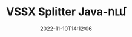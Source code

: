 ---
############################# Static ############################
layout: "auto-gen-merger"
date: 2022-11-10T14:12:06
draft: false
otherformats: dotx epub html mht mhtml odp ods odt one otp ott pdf pps ppsx ppt pptx

############################# Head ############################
head_title: "Բաժանել VSSX-ը մի քանի ֆայլերի Java-ում"
head_description: "Մեկ VSSX ֆայլը բաժանեք մի քանի ֆայլերի՝ հիմնվելով էջերի համարների, էջի ընդմիջումների, զույգ կամ կենտ էջերի վրա՝ օգտագործելով փաստաթղթերի միաձուլման API:"

############################# Header ############################
title: "VSSX Splitter Java-ում"
description: "Բաժանեք VSSX-ը Java կոդի մի քանի տողով:"
bg_image: "https://cms.admin.containerize.com/templates/aspose/App_Themes/V3/images/bg/header1.png"
bg_overlay: false
button:
    enable: true
    icon: "fas fa-arrow-down"
    label: "Ներբեռնեք անվճար փորձաշրջան"
    link: "https://downloads.groupdocs.com/merger/java"

############################# SubMenu ############################
submenu:
    enable: true

    left:
        img_alt: "GroupDocs.Merger for Java"
        image: "https://cms.admin.containerize.com/templates/groupdocs/images/product-logos/90x90-noborder/groupdocs-merger-java.png"
        product: "GroupDocs.Merger"
        platform: "Java"

    middle:
        button:

            # button loop
            - link: "https://apireference.groupdocs.com/merger/java"
              text: "API հղում"

            # button loop
            - link: "https://github.com/groupdocs-merger"
              text: "Կոդի օրինակներ"

            # button loop
            - link: "https://products.groupdocs.app/merger/family"
              text: "Կենդանի Դեմոներ"

            # button loop
            - link: "https://purchase.groupdocs.com/pricing/merger/java"
              text: "Գնագոյացում"

    right:
        link_download: "https://downloads.groupdocs.com/merger"
        link_learn: "https://docs.groupdocs.com/merger/java"
        link_buy: "https://purchase.groupdocs.com"

############################# About ############################
about:
    enable: true
    title: "GroupDocs.Merger for Java API-ի մասին"
    content: |
        [GroupDocs.Merger for Java](/hy/merger/java/) գրադարանն առաջարկում է մի պարզ լուծում՝ անվտանգ միաձուլվելու և բաժանելու փաստաթղթերի լայն ֆորմատների միջև, ներառյալ PDF, Microsoft Office (Word, Excel, PowerPoint, OneNote), OpenDocument, HTML, պատկերներ և շատ ուրիշներ Java հավելվածներում: Կոդից ընդամենը մի քանի տող ավելացնելով, կատարեք փաստաթղթերի մի քանի գործողություններ, ինչպիսիք են տեղափոխել, հեռացնել, պտտել, փոխանակել, հանել կամ փոխել փաստաթղթերի էջերի կողմնորոշումը: Փաստաթղթերի միաձուլման API-ն աջակցում է նաև փաստաթղթերի էջերի նախադիտումը որպես պատկեր՝ փաստաթղթի կառուցվածքը, ձևաչափումը և էջի բովանդակությունը վերլուծելու համար:
        
        GroupDocs.Merger API-ն ճիշտ ընտրություն է կորպորատիվ լուծումների համար, որոնք պահանջում են ֆայլերի բաժանման առանձնահատկություններ: Այս API-ները լավ աջակցվում են բոլոր հիմնական օպերացիոն համակարգերում և հարթակներում, ներառյալ {{ Runtime}}:

############################# Steps ############################
steps:
    enable: true
    title_left: "Բաժանել VSSX ֆայլը ըստ էջերի Java-ում"
    content_left: |
        [GroupDocs.Merger for Java](/hy/merger/java/) հեշտացնում է Java մշակողների համար մեկ VSSX ֆայլը բաժանել մի քանի արդյունքի ֆայլերի` կիրառելով մի քանի հեշտ քայլ.
        
        * Նախաձեռնեք **SplitOptions** ելքային ֆայլերի ուղու ձևաչափով:
        * Ստեղծեք **Merger** նոր օրինակ և փոխանցեք աղբյուրի փաստաթղթի ուղին որպես կոնստրուկտորի պարամետր:
        * Զանգահարեք **split** և անցկացրեք **SplitOptions** օբյեկտը` ստացված փաստաթղթերը պահպանելու համար:

    title_right: "Համակարգի պահանջները"
    content_right: |
        GroupDocs.Merger for Java API-ներն աջակցվում են բոլոր հիմնական հարթակներում և օպերացիոն համակարգերում: Նախքան ստորև նշված կոդը գործարկելը, խնդրում ենք համոզվել, որ ձեր համակարգում տեղադրված են հետևյալ նախադրյալները.

        * Օպերացիոն համակարգեր՝ Microsoft Windows, Linux, MacOS
        * Զարգացման միջավայրեր՝ NetBeans, IntelliJ IDEA, Eclipse
        * Շրջանակներ: J2SE 7.0 (1.7), J2SE 8.0 (1.8), Java 10
        * Ներբեռնեք GroupDocs.Merger for Java-ի վերջին տարբերակը [Maven]-ից (https://repository.groupdocs.com/webapp/#/artifacts/browse/tree/General/repo/com/groupdocs/groupdocs-merger)
         
    code: |
     {{% merger/additional-styles %}}
     {{< merger/code-merger title="Ինչպես բաժանել VSSX ֆայլը՝ օգտագործելով Java օրինակ կոդը">}}

        ```java    
        // Բաժանեք VSSX ֆայլը՝ օգտագործելով GroupDocs.Merger Java API-ի համար
        String filePath = "input.vssx";
        String filePathOut = "output.vssx";
        
        // Նախաձեռնեք SplitOptions դասը ելքային ֆայլերի ուղու ձևաչափով
        SplitOptions splitOptions = new SplitOptions(filePathOut, new int[] { 3, 6, 8 });

        // Ակնթարթային միաձուլում VSSX փաստաթղթով
        Merger merger = new Merger(filePath);

        // Զանգահարեք բաժանման մեթոդը և փոխանցեք SplitOptions օբյեկտը՝ ստացված փաստաթղթերը պահպանելու համար
        merger.split(splitOptions);
        ```
     {{< /merger/code-merger >}}

############################# Demos ############################
demos:
    enable: true
    title: "Կենդանի ցուցադրություններ - Split VSSX File Online"
    content: |
       Բաժանեք VSSX ֆայլը հենց հիմա՝ այցելելով [GroupDocs.Merger Live Demos](https://products.groupdocs.app/splitter/vssx) կայքը:
       Կենդանի ցուցադրությունն ունի հետևյալ առավելությունները.
        
############################# About Formats ############################
about_formats:
    enable: true

############################# More Formats ############################
more_formats:
    enable: true
    title: "Այլ ձևաչափերի բաժանված ֆայլ"
    content: |
        Java փաստաթղթերը միաձուլվում և բաժանվում են API ֆայլերի ձևաչափերի և պատկերների համար: Բաժանեք որոշ հայտնի ֆայլերի ձևաչափեր, ինչպես նշված է ստորև:

############################# Back to top ###############################
back_to_top:
    enable: true
---